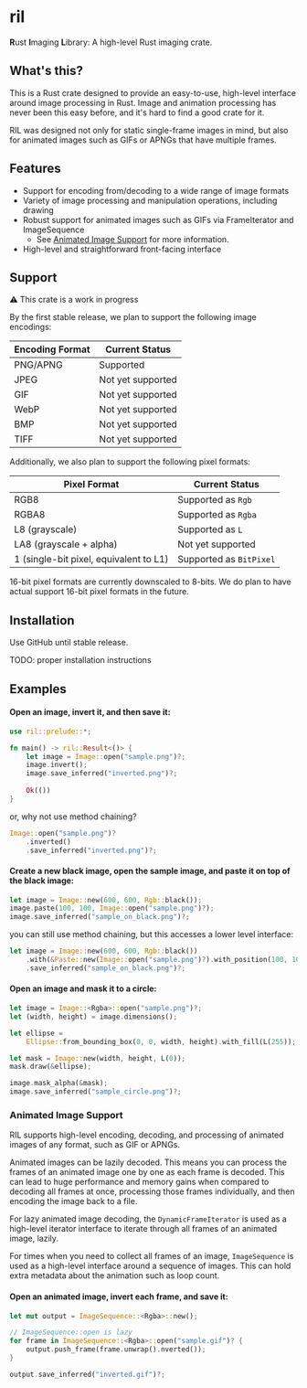 # ril
**R**ust **I**maging **L**ibrary: A high-level Rust imaging crate.

## What's this?
This is a Rust crate designed to provide an easy-to-use, high-level interface
around image processing in Rust. Image and animation processing has never been
this easy before, and it's hard to find a good crate for it.

RIL was designed not only for static single-frame images in mind, but also for
animated images such as GIFs or APNGs that have multiple frames.

## Features
- Support for encoding from/decoding to a wide range of image formats
- Variety of image processing and manipulation operations, including drawing
- Robust support for animated images such as GIFs via FrameIterator and ImageSequence
  - See [Animated Image Support](#animated-image-support) for more information.
- High-level and straightforward front-facing interface

## Support
⚠ This crate is a work in progress

By the first stable release, we plan to support the following image encodings:

| Encoding Format | Current Status    |
|-----------------|-------------------|
| PNG/APNG        | Supported         |
| JPEG            | Not yet supported |
| GIF             | Not yet supported |
| WebP            | Not yet supported |
| BMP             | Not yet supported |
| TIFF            | Not yet supported |

Additionally, we also plan to support the following pixel formats:

| Pixel Format                           | Current Status          |
|----------------------------------------|-------------------------|
| RGB8                                   | Supported as `Rgb`      |
| RGBA8                                  | Supported as `Rgba`     |
| L8 (grayscale)                         | Supported as `L`        |
| LA8 (grayscale + alpha)                | Not yet supported       |
| 1 (single-bit pixel, equivalent to L1) | Supported as `BitPixel` |

16-bit pixel formats are currently downscaled to 8-bits. We do plan to
have actual support 16-bit pixel formats in the future.

## Installation
Use GitHub until stable release.

TODO: proper installation instructions

## Examples

#### Open an image, invert it, and then save it:
```rs
use ril::prelude::*;

fn main() -> ril::Result<()> {
    let image = Image::open("sample.png")?;
    image.invert();
    image.save_inferred("inverted.png")?;
    
    Ok(())
}
```

or, why not use method chaining?
```rs
Image::open("sample.png")?
    .inverted()
    .save_inferred("inverted.png")?;
```

#### Create a new black image, open the sample image, and paste it on top of the black image:
```rs
let image = Image::new(600, 600, Rgb::black());
image.paste(100, 100, Image::open("sample.png")?);
image.save_inferred("sample_on_black.png")?;
```

you can still use method chaining, but this accesses a lower level interface:
```rs
let image = Image::new(600, 600, Rgb::black())
    .with(&Paste::new(Image::open("sample.png")?).with_position(100, 100))
    .save_inferred("sample_on_black.png")?;
```

#### Open an image and mask it to a circle:
```rs
let image = Image::<Rgba>::open("sample.png")?;
let (width, height) = image.dimensions();

let ellipse = 
    Ellipse::from_bounding_box(0, 0, width, height).with_fill(L(255));

let mask = Image::new(width, height, L(0));
mask.draw(&ellipse);

image.mask_alpha(&mask);
image.save_inferred("sample_circle.png")?;
```

### Animated Image Support
RIL supports high-level encoding, decoding, and processing of animated images of any format,
such as GIF or APNGs.

Animated images can be lazily decoded. This means you can process the frames of an animated image
one by one as each frame is decoded. This can lead to huge performance and memory gains when compared to 
decoding all frames at once, processing those frames individually, and then encoding the image back to a file.

For lazy animated image decoding, the `DynamicFrameIterator` is used as a high-level iterator interface
to iterate through all frames of an animated image, lazily.

For times when you need to collect all frames of an image, `ImageSequence` is used as a high-level
interface around a sequence of images. This can hold extra metadata about the animation such as loop count.

#### Open an animated image, invert each frame, and save it:
```rs
let mut output = ImageSequence::<Rgba>::new();

// ImageSequence::open is lazy
for frame in ImageSequence::<Rgba>::open("sample.gif")? {
    output.push_frame(frame.unwrap().nverted());
}

output.save_inferred("inverted.gif")?;
```
